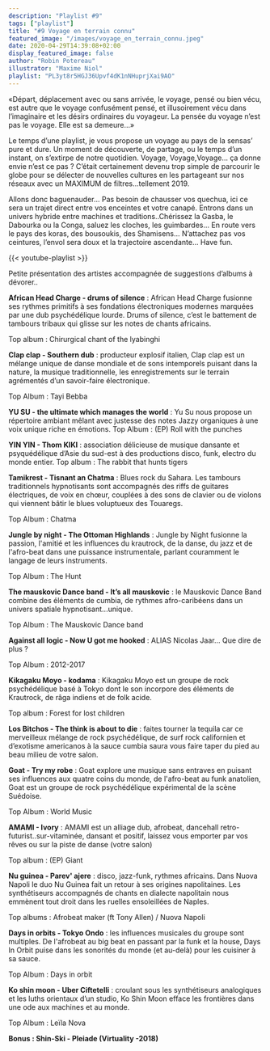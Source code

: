 ```yaml
---
description: "Playlist #9"
tags: ["playlist"]
title: "#9 Voyage en terrain connu"
featured_image: "/images/voyage_en_terrain_connu.jpeg"
date: 2020-04-29T14:39:08+02:00
display_featured_image: false
author: "Robin Potereau" 
illustrator: "Maxime Niol"
playlist: "PL3yt8r5HGJ36Upvf4dK1nNHuprjXai9AO"
---
```


«Départ, déplacement avec ou sans arrivée, le voyage, pensé ou bien vécu, est autre que le voyage confusément pensé, et illusoirement vécu dans l’imaginaire et les désirs ordinaires du voyageur. La pensée du voyage n’est pas le voyage. Elle est sa demeure...»

Le temps d’une playlist, je vous propose un voyage au pays de la sensas’ pure et dure. Un moment de découverte, de partage, ou le temps d’un instant, on s’extirpe de notre quotidien. Voyage, Voyage,Voyage... ça donne envie n’est ce pas ? C’était certainement devenu trop simple de parcourir le globe pour se délecter de nouvelles cultures en les partageant sur nos réseaux avec un MAXIMUM de filtres...tellement 2019.

Allons donc baguenauder... Pas besoin de chausser vos quechua, ici ce sera un trajet direct entre vos enceintes et votre canapé. Entrons dans un univers hybride entre machines et traditions..Chérissez la Gasba, le Dabourka ou la Conga, saluez les cloches, les guimbardes... En route vers le pays des koras, des bousoukis, des Shamisens... N’attachez pas vos ceintures, l’envol sera doux et la trajectoire ascendante... Have fun.

{{< youtube-playlist >}}

Petite présentation des artistes accompagnée de suggestions d’albums à dévorer..

<strong>African Head Charge - drums of silence</strong> : African Head Charge fusionne ses rythmes primitifs à ses fondations électroniques modernes marquées par une dub psychédélique lourde. Drums of silence, c’est le battement de tambours tribaux qui glisse sur les notes de chants africains.

Top album : Chirurgical chant of the lyabinghi

<strong>Clap clap - Southern dub</strong> : producteur explosif italien, Clap clap est un mélange unique de danse mondiale et de sons intemporels puisant dans la nature, la musique traditionnelle, les enregistrements sur le terrain agrémentés d’un savoir-faire électronique. 

Top Album : Tayi Bebba

<strong>YU SU - the ultimate which manages the world</strong> : Yu Su nous propose un répertoire ambiant mêlant avec justesse des notes Jazzy organiques à une voix unique riche en émotions.
Top Album : (EP) Roll with the punches

<strong>YIN YIN - Thom KIKI</strong> : association délicieuse de musique dansante et psyquédélique d’Asie du sud-est à des productions disco, funk, electro du monde entier. Top album : The rabbit that hunts tigers

<strong>Tamikrest - Tisnant an Chatma</strong> : Blues rock du Sahara. Les tambours traditionnels hypnotisants sont accompagnés des riffs de guitares électriques, de voix en chœur, couplées à des sons de clavier ou de violons qui viennent bâtir le blues voluptueux des Touaregs. 

Top Album : Chatma

<strong>Jungle by night - The Ottoman Highlands</strong> : Jungle by Night fusionne la passion, l'amitié et les influences du krautrock, de la danse, du jazz et de l'afro-beat dans une puissance instrumentale, parlant couramment le langage de leurs instruments. 

Top Album : The Hunt

<strong>The mauskovic Dance band - It’s all mauskovic</strong> : le Mauskovic Dance Band combine des éléments de cumbia, de rythmes afro-caribéens dans un univers spatiale hypnotisant...unique.

Top Album : The Mauskovic Dance band

<strong>Against all logic - Now U got me hooked</strong> : ALIAS Nicolas Jaar... Que dire de plus ? 

Top Album : 2012-2017


<strong>Kikagaku Moyo - kodama</strong> : Kikagaku Moyo est un groupe de rock psychédélique basé à Tokyo dont le son incorpore des éléments de Krautrock, de râga indiens et de folk acide.

Top album : Forest for lost children

<strong>Los Bitchos - The think is about to die</strong> : faites tourner la tequila car ce merveilleux mélange de rock psychédélique, de surf rock californien et d’exotisme americanos à la sauce cumbia saura vous faire taper du pied au beau milieu de votre salon.


<strong>Goat - Try my robe</strong> : Goat explore une musique sans entraves en puisant ses influences aux quatre coins du monde, de l'afro-beat au funk anatolien, Goat est un groupe de rock psychédélique expérimental de la scène Suédoise. 

Top Album : World Music

<strong>AMAMI - Ivory</strong> : AMAMI est un alliage dub, afrobeat, dancehall retro-futurist..sur-vitaminée, dansant et positif, laissez vous emporter par vos rêves ou sur la piste de danse (votre salon) 

Top album : (EP) Giant
           
<strong>Nu guinea - Parev' ajere</strong> : disco, jazz-funk, rythmes africains. Dans Nuova Napoli le duo Nu Guinea fait un retour à ses origines napolitaines. Les synthétiseurs accompagnés de chants en dialecte napolitain nous emmènent tout droit dans les ruelles ensoleillées de Naples.

Top albums : Afrobeat maker (ft Tony Allen) / Nuova Napoli

<strong>Days in orbits - Tokyo Ondo</strong> : les influences musicales du groupe sont multiples. De l'afrobeat au big beat en passant par la funk et la house, Days In Orbit puise dans les sonorités du monde (et au-delà) pour les cuisiner à sa sauce.

 Top Album : Days in orbit

<strong>Ko shin moon - Uber Ciftetelli</strong> : croulant sous les synthétiseurs analogiques et les luths orientaux d’un studio, Ko Shin Moon efface les frontières dans une ode aux machines et au monde.

Top Album : Leïla Nova

<strong>Bonus : Shin-Ski - Pleiade (Virtuality -2018)</strong>
